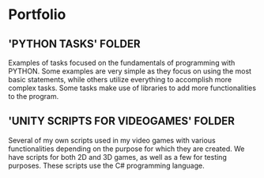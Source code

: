 # Portfolio

## 'PYTHON TASKS' FOLDER 
Examples of tasks focused on the fundamentals of programming with PYTHON. Some examples are very simple as they focus on using the most basic statements, while others utilize everything to accomplish more complex tasks. Some tasks make use of libraries to add more functionalities to the program.

## 'UNITY SCRIPTS FOR VIDEOGAMES' FOLDER
Several of my own scripts used in my video games with various functionalities depending on the purpose for which they are created. We have scripts for both 2D and 3D games, as well as a few for testing purposes. These scripts use the C# programming language.

